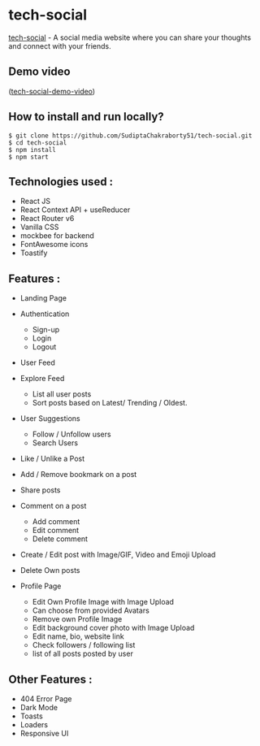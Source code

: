 # tech-social

[tech-social](https://tech-social.vercel.app/) - A social media website where you can share your thoughts and connect with your friends.

## Demo video 
([tech-social-demo-video](https://www.loom.com/share/9983a0d1f3074defb7dc4b2b8f5a506b))

## How to install and run locally?

```
$ git clone https://github.com/SudiptaChakraborty51/tech-social.git
$ cd tech-social
$ npm install
$ npm start
```

## **Technologies used :**

- React JS
- React Context API + useReducer
- React Router v6
- Vanilla CSS
- mockbee for backend
- FontAwesome icons
- Toastify


## **Features :**

- Landing Page
- Authentication
  - Sign-up
  - Login
  - Logout

- User Feed
- Explore Feed
  - List all user posts
  - Sort posts based on Latest/ Trending / Oldest.

- User Suggestions
  - Follow / Unfollow users
  - Search Users

- Like / Unlike a Post
- Add / Remove bookmark on a post
- Share posts

- Comment on a post
  - Add comment
  - Edit comment
  - Delete comment

- Create / Edit post with Image/GIF, Video and Emoji Upload
- Delete Own posts

- Profile Page
  - Edit Own Profile Image with Image Upload
  - Can choose from provided Avatars
  - Remove own Profile Image
  - Edit background cover photo with Image Upload
  - Edit name, bio, website link
  - Check followers / following list
  - list of all posts posted by user 


## **Other Features :**

- 404 Error Page
- Dark Mode
- Toasts
- Loaders
- Responsive UI
